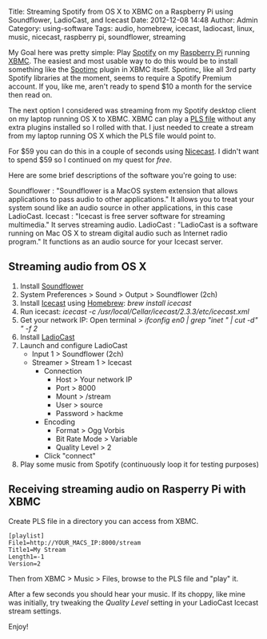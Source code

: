Title: Streaming Spotify from OS X to XBMC on a Raspberry Pi using Soundflower, LadioCast, and Icecast
Date: 2012-12-08 14:48
Author: Admin
Category: using-software
Tags: audio, homebrew, icecast, ladiocast, linux, music, nicecast, raspberry pi, soundflower, streaming

My Goal here was pretty simple: Play [Spotify][] on my [Raspberry Pi][]
running [XBMC][]. The easiest and most usable way to do this would be to
install something like the [Spotimc][] plugin in XBMC itself. Spotimc,
like all 3rd party Spotify libraries at the moment, seems to require a
Spotify Premium account. If you, like me, aren't ready to spend $10 a
month for the service then read on.

The next option I considered was streaming from my Spotify desktop
client on my laptop running OS X to XBMC. XBMC can play a [PLS file][]
without any extra plugins installed so I rolled with that. I just needed
to create a stream from my laptop running OS X which the PLS file would
point to.

For $59 you can do this in a couple of seconds using [Nicecast][]. I
didn't want to spend $59 so I continued on my quest for *free*.

Here are some brief descriptions of the software you're going to use:

Soundflower
:   "Soundflower is a MacOS system extension that allows applications to
    pass audio to other applications." It allows you to treat your
    system sound like an audio source in other applications, in this
    case LadioCast.
Icecast
:   "Icecast is free server software for streaming multimedia." It
    serves streaming audio.
LadioCast
:   "LadioCast is a software running on Mac OS X to stream digital audio
    such as Internet radio program." It functions as an audio source for
    your Icecast server.

## Streaming audio from OS X

1.  Install [Soundflower][]
2.  System Preferences \> Sound \> Output \> Soundflower (2ch)
3.  Install [Icecast][] using [Homebrew][]: *brew install icecast*
4.  Run icecast: *icecast -c
    /usr/local/Cellar/icecast/2.3.3/etc/icecast.xml*
5.  Get your network IP: Open terminal \> *ifconfig en0 | grep "inet " |
    cut -d" " -f 2*
6.  Install [LadioCast][]
7.  Launch and configure LadioCast
    -   Input 1 \> Soundflower (2ch)
    -   Streamer \> Stream 1 \> Icecast
        -   Connection
            -   Host \> Your network IP
            -   Port \> 8000
            -   Mount \> /stream
            -   User \> source
            -   Password \> hackme
        -   Encoding
            -   Format \> Ogg Vorbis
            -   Bit Rate Mode \> Variable
            -   Quality Level \> 2
        -   Click "connect"
8.  Play some music from Spotify (continuously loop it for testing
    purposes)

## Receiving streaming audio on Rasperry Pi with XBMC

Create PLS file in a directory you can access from XBMC.

    [playlist]
    File1=http://YOUR_MACS_IP:8000/stream
    Title1=My Stream
    Length1=-1
    Version=2

Then from XBMC \> Music \> Files, browse to the PLS file and "play" it.

After a few seconds you should hear your music. If its choppy, like mine
was initially, try tweaking the *Quality Level* setting in your
LadioCast Icecast stream settings.

Enjoy!

[Spotify]: http://www.spotify.com
  [Raspberry Pi]: http://www.raspberrypi.org/
  [XBMC]: http://xbmc.org/
  [Spotimc]: https://github.com/mazkolain/spotimc
  [PLS file]: http://en.wikipedia.org/wiki/PLS_(file_format)
  [Nicecast]: http://www.rogueamoeba.com/nicecast/
  [Soundflower]: http://code.google.com/p/soundflower/
  [Icecast]: http://www.icecast.org/
  [Homebrew]: http://mxcl.github.com/homebrew/
  [LadioCast]: https://itunes.apple.com/us/app/ladiocast/id411213048?mt=12
